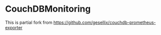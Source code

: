 # CouchDBMonitoring
This is partial fork from https://github.com/gesellix/couchdb-prometheus-exporter
